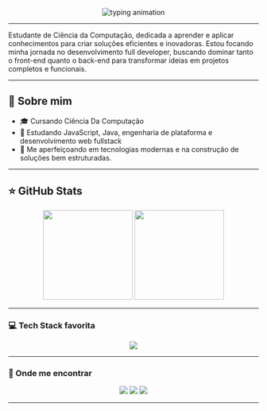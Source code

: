 <p align="center">
  <img src="https://readme-typing-svg.herokuapp.com?font=Fira+Code&weight=500&size=24&duration=4000&pause=800&color=FADADD&center=true&vCenter=true&width=700&lines=Emilly+Ialy,%0AFull+Stack+Developer" alt="typing animation" />
</p>  

---  

  <p>Estudante de Ciência da Computação, dedicada a aprender e aplicar conhecimentos para criar soluções eficientes e inovadoras. Estou focando minha jornada no desenvolvimento full developer, buscando dominar tanto o front-end quanto o back-end para transformar ideias em projetos completos e funcionais.</p> 
  
---  

## 🧠 Sobre mim

- 🎓 Cursando Ciência Da Computação
- 📢 Estudando JavaScript, Java, engenharia de plataforma e desenvolvimento web fullstack  
- 🚀 Me aperfeiçoando em tecnologias modernas e na construção de soluções bem estruturadas.  

---  

## ⭐ GitHub Stats

<div align="center">
  <img height="180em" src="https://github-readme-stats.vercel.app/api?username=Emillyialy&show_icons=true&theme=rose_pine&hide_border=true&count_private=true" />
  <img height="180em" src="https://github-readme-stats.vercel.app/api/top-langs/?username=Emillyialy&layout=compact&langs_count=8&theme=rose_pine&hide_border=true"/>
</div>


---

 ### 💻 Tech Stack favorita

<div align="center">
  <img src="https://skillicons.dev/icons?i=java,react,js,html,css,git&theme=light" />
</div>

---
### 💌 Onde me encontrar

<p align="center">
  <a href="mailto:mineoemilly1@email.com"><img src="https://img.shields.io/badge/Email-FADADD?style=for-the-badge&logo=gmail&logoColor=white" /></a>
  <a href="https://www.linkedin.com/in/emillyialy"><img src="https://img.shields.io/badge/LinkedIn-FADADD?style=for-the-badge&logo=linkedin&logoColor=white" /></a>
  <a href="https://github.com/emillyialy"><img src="https://img.shields.io/badge/GitHub-FADADD?style=for-the-badge&logo=github&logoColor=white" /></a>
</p>

---


